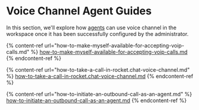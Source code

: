 # Voice Channel Agent Guides

In this section, we'll explore how [agents](../../omnichannel/agents.md) can use voice channel in the workspace once it has been successfully configured by the administrator.

{% content-ref url="how-to-make-myself-available-for-accepting-voip-calls.md" %}
[how-to-make-myself-available-for-accepting-voip-calls.md](how-to-make-myself-available-to-accept-calls.md)
{% endcontent-ref %}

{% content-ref url="how-to-take-a-call-in-rocket.chat-voice-channel.md" %}
[how-to-take-a-call-in-rocket.chat-voice-channel.md](how-to-take-a-call-in-rocket.chat-voice-channel.md)
{% endcontent-ref %}

{% content-ref url="how-to-initiate-an-outbound-call-as-an-agent.md" %}
[how-to-initiate-an-outbound-call-as-an-agent.md](how-to-initiate-an-outbound-call-as-an-agent.md)
{% endcontent-ref %}

